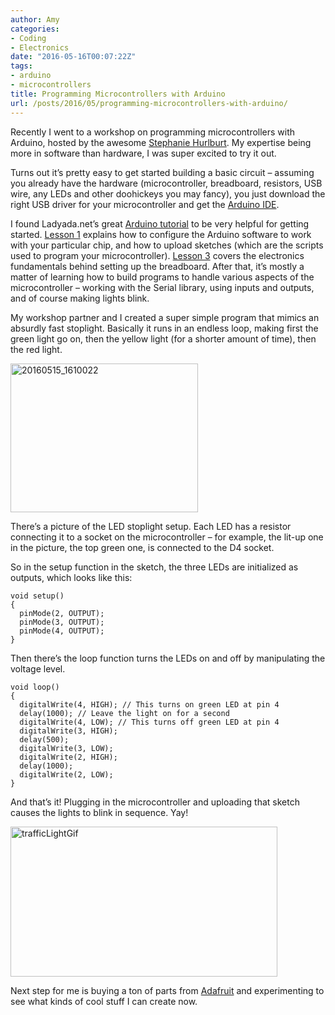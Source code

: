 ```yaml
---
author: Amy
categories:
- Coding
- Electronics
date: "2016-05-16T00:07:22Z"
tags:
- arduino
- microcontrollers
title: Programming Microcontrollers with Arduino
url: /posts/2016/05/programming-microcontrollers-with-arduino/
---
```


Recently I went to a workshop on programming microcontrollers with Arduino, hosted by the awesome <a href="https://twitter.com/sehurlburt" target="_blank" rel="noopener">Stephanie Hurlburt</a>. My expertise being more in software than hardware, I was super excited to try it out.

Turns out it&#8217;s pretty easy to get started building a basic circuit &#8211; assuming you already have the hardware (microcontroller, breadboard, resistors, USB wire, any LEDs and other doohickeys you may fancy), you just download the right USB driver for your microcontroller and get the <a href="https://www.arduino.cc/en/Main/Software" target="_blank" rel="noopener">Arduino IDE</a>.

I found Ladyada.net&#8217;s great <a href="http://www.ladyada.net/learn/arduino/" target="_blank" rel="noopener">Arduino tutorial</a> to be very helpful for getting started. <a href="http://www.ladyada.net/learn/arduino/lesson1.html" target="_blank" rel="noopener">Lesson 1</a> explains how to configure the Arduino software to work with your particular chip, and how to upload sketches (which are the scripts used to program your microcontroller). <a href="http://www.ladyada.net/learn/arduino/lesson3.html" target="_blank" rel="noopener">Lesson 3</a> covers the electronics fundamentals behind setting up the breadboard. After that, it&#8217;s mostly a matter of learning how to build programs to handle various aspects of the microcontroller &#8211; working with the Serial library, using inputs and outputs, and of course making lights blink.

My workshop partner and I created a super simple program that mimics an absurdly fast stoplight. Basically it runs in an endless loop, making first the green light go on, then the yellow light (for a shorter amount of time), then the red light.

[<img class="alignnone size-medium wp-image-86" src="/wp-content/uploads/2016/05/20160515_1610022.jpg" alt="20160515_1610022" width="300" height="238" />](/wp-content/uploads/2016/05/20160515_1610022.jpg)

There&#8217;s a picture of the LED stoplight setup. Each LED has a resistor connecting it to a socket on the microcontroller &#8211; for example, the lit-up one in the picture, the top green one, is connected to the D4 socket.

So in the setup function in the sketch, the three LEDs are initialized as outputs, which looks like this:

    void setup()
    {
      pinMode(2, OUTPUT);
      pinMode(3, OUTPUT);
      pinMode(4, OUTPUT);
    }
    

Then there&#8217;s the loop function turns the LEDs on and off by manipulating the voltage level.

    void loop()
    {
      digitalWrite(4, HIGH); // This turns on green LED at pin 4
      delay(1000); // Leave the light on for a second
      digitalWrite(4, LOW); // This turns off green LED at pin 4
      digitalWrite(3, HIGH);
      delay(500);
      digitalWrite(3, LOW);
      digitalWrite(2, HIGH);
      delay(1000);
      digitalWrite(2, LOW);
    }

And that&#8217;s it! Plugging in the microcontroller and uploading that sketch causes the lights to blink in sequence. Yay!

[<img class="alignnone size-full wp-image-87" src="/wp-content/uploads/2016/05/trafficLightGif.gif" alt="trafficLightGif" width="427" height="240" />](/wp-content/uploads/2016/05/trafficLightGif.gif)

Next step for me is buying a ton of parts from <a href="https://www.adafruit.com/" target="_blank" rel="noopener">Adafruit</a> and experimenting to see what kinds of cool stuff I can create now.